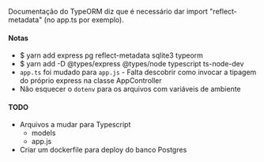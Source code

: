 Documentação do TypeORM diz que é necessário dar import "reflect-metadata" (no app.ts por exemplo).


#### Notas
- $ yarn add express pg reflect-metadata sqlite3 typeorm
- $ yarn add -D @types/express @types/node typescript ts-node-dev
- `app.ts` foi mudado para `app.js` - Falta descobrir como invocar a tipagem do próprio express na classe AppController
- Não esquecer o `dotenv` para os arquivos com variáveis de ambiente

#### TODO
- Arquivos a mudar para Typescript
  - models
  - app.js
- Criar um dockerfile para deploy do banco Postgres